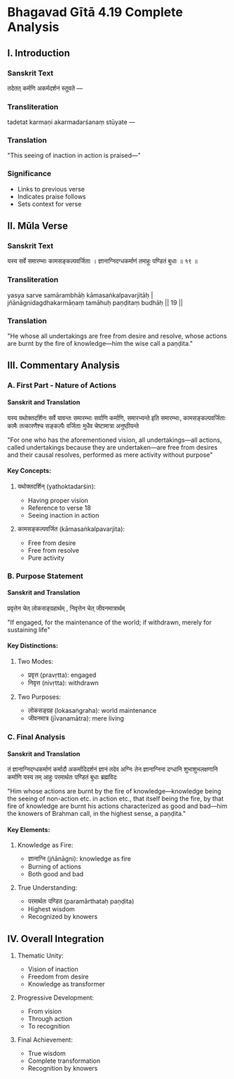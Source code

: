 # Bhagavad Gītā 4.19 Complete Analysis

## I. Introduction
### Sanskrit Text
तदेतत् कर्मणि अकर्मदर्शनं स्तूयते —

### Transliteration
tadetat karmaṇi akarmadarśanaṃ stūyate —

### Translation
"This seeing of inaction in action is praised—"

### Significance
- Links to previous verse
- Indicates praise follows
- Sets context for verse

## II. Mūla Verse
### Sanskrit Text
यस्य सर्वे समारम्भाः कामसङ्कल्पवर्जिताः ।
ज्ञानाग्निदग्धकर्माणं तमाहुः पण्डितं बुधाः ॥ १९ ॥

### Transliteration
yasya sarve samārambhāḥ kāmasaṅkalpavarjitāḥ |
jñānāgnidagdhakarmāṇaṃ tamāhuḥ paṇḍitaṃ budhāḥ || 19 ||

### Translation
"He whose all undertakings are free from desire and resolve, whose actions are burnt by the fire of knowledge—him the wise call a paṇḍita."

## III. Commentary Analysis

### A. First Part - Nature of Actions
#### Sanskrit and Translation
यस्य यथोक्तदर्शिनः सर्वे यावन्तः समारम्भाः सर्वाणि कर्माणि, समारभ्यन्ते इति समारम्भाः, कामसङ्कल्पवर्जिताः कामैः तत्कारणैश्च सङ्कल्पैः वर्जिताः मुधैव चेष्टामात्रा अनुष्ठीयन्ते

"For one who has the aforementioned vision, all undertakings—all actions, called undertakings because they are undertaken—are free from desires and their causal resolves, performed as mere activity without purpose"

#### Key Concepts:
1. यथोक्तदर्शिन् (yathoktadarśin):
   - Having proper vision
   - Reference to verse 18
   - Seeing inaction in action

2. कामसङ्कल्पवर्जित (kāmasaṅkalpavarjita):
   - Free from desire
   - Free from resolve
   - Pure activity

### B. Purpose Statement
#### Sanskrit and Translation
प्रवृत्तेन चेत् लोकसङ्ग्रहार्थम् , निवृत्तेन चेत् जीवनमात्रार्थम्

"If engaged, for the maintenance of the world; if withdrawn, merely for sustaining life"

#### Key Distinctions:
1. Two Modes:
   - प्रवृत्त (pravṛtta): engaged
   - निवृत्त (nivṛtta): withdrawn

2. Two Purposes:
   - लोकसङ्ग्रह (lokasaṅgraha): world maintenance
   - जीवनमात्र (jīvanamātra): mere living

### C. Final Analysis
#### Sanskrit and Translation
तं ज्ञानाग्निदग्धकर्माणं कर्मादौ अकर्मादिदर्शनं ज्ञानं तदेव अग्निः तेन ज्ञानाग्निना दग्धानि शुभाशुभलक्षणानि कर्माणि यस्य तम् आहुः परमार्थतः पण्डितं बुधाः ब्रह्मविदः

"Him whose actions are burnt by the fire of knowledge—knowledge being the seeing of non-action etc. in action etc., that itself being the fire, by that fire of knowledge are burnt his actions characterized as good and bad—him the knowers of Brahman call, in the highest sense, a paṇḍita."

#### Key Elements:
1. Knowledge as Fire:
   - ज्ञानाग्नि (jñānāgni): knowledge as fire
   - Burning of actions
   - Both good and bad

2. True Understanding:
   - परमार्थतः पण्डित (paramārthataḥ paṇḍita)
   - Highest wisdom
   - Recognized by knowers

## IV. Overall Integration

1. Thematic Unity:
   - Vision of inaction
   - Freedom from desire
   - Knowledge as transformer

2. Progressive Development:
   - From vision
   - Through action
   - To recognition

3. Final Achievement:
   - True wisdom
   - Complete transformation
   - Recognition by knowers

